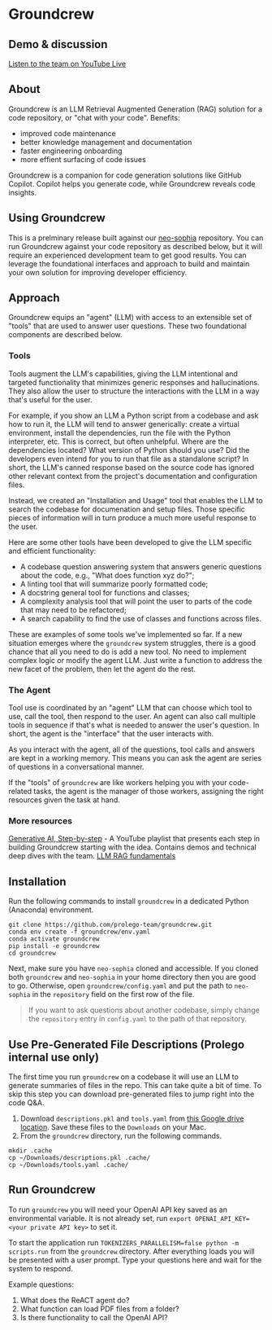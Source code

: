 # Groundcrew

## Demo & discussion
[Listen to the team on YouTube Live ](https://www.youtube.com/watch?v=11dJL5a-jJg)

## About

Groundcrew is an LLM Retrieval Augmented Generation (RAG) solution for a code repository, or "chat with your code". Benefits:
- improved code maintenance
- better knowledge management and documentation
- faster engineering onboarding
- more effient surfacing of code issues

Groundcrew is a companion for code generation solutions like GitHub Copilot. Copilot helps you generate code, while Groundcrew reveals code insights.

## Using Groundcrew
This is a prelminary release built against our [neo-sophia](https://github.com/prolego-team/neo-sophia) repository. You can run Groundcrew against your code repository as described below, but it will require an experienced development team to get good results. You can leverage the foundational interfaces and approach to build and maintain your own solution for improving developer efficiency.

## Approach

Groundcrew equips an "agent" (LLM) with access to an extensible set of "tools" that are used to answer user questions.  These two foundational components are described below.

### Tools

 Tools augment the LLM's capabilities, giving the LLM intentional and targeted functionality that minimizes generic responses and hallucinations. They also allow the user to structure the interactions with the LLM in a way that's useful for the user.

For example, if you show an LLM a Python script from a codebase and ask how to run it, the LLM will tend to answer generically: create a virtual environment, install the dependencies, run the file with the Python interpreter, etc.  This is correct, but often unhelpful. Where are the dependencies located? What version of Python should you use? Did the developers even intend for you to run that file as a standalone script? In short, the LLM's canned response based on the source code has ignored other relevant context from the project's documentation and configuration files.

Instead, we created an "Installation and Usage" tool that enables the LLM to search the codebase for documenation and setup files. Those specific pieces of information will in turn produce a much more useful response to the user.

Here are some other tools have been developed to give the LLM specific and efficient functionality:

- A codebase question answering system that answers generic questions about the code, e.g., "What does function xyz do?";
- A linting tool that will summarize poorly formatted code;
- A docstring general tool for functions and classes;
- A complexity analysis tool that will point the user to parts of the code that may need to be refactored;
- A search capability to find the use of classes and functions across files.

These are examples of some tools we've implemented so far. If a new situation emerges where the `groundcrew` system struggles, there is a good chance that all you need to do is add a new tool. No need to implement complex logic or modify the agent LLM. Just write a function to address the new facet of the problem, then let the agent do the rest.

### The Agent

Tool use is coordinated by an "agent" LLM that can choose which tool to use, call the tool, then respond to the user. An agent can also call multiple tools in sequence if that's what is needed to answer the user's question. In short, the agent is the "interface" that the user interacts with.

As you interact with the agent, all of the questions, tool calls and answers are kept in a working memory. This means you can ask the agent are series of questions in a conversational manner.

If the "tools" of `groundcrew` are like workers helping you with your code-related tasks, the agent is the manager of those workers, assigning the right resources given the task at hand.

### More resources

[Generative AI, Step-by-step](https://www.youtube.com/playlist?list=PL-pTHQz4RcBbJSkWVqZ2YWUCXrLeFPjV6) - A YouTube playlist that presents each step in building Groundcrew starting with the idea. Contains demos and technical deep dives with the team.
[LLM RAG fundamentals](https://www.youtube.com/playlist?list=PL-pTHQz4RcBbz78Z5QXsZhe9rHuCs1Jw-)

## Installation

Run the following commands to install `groundcrew` in a dedicated Python (Anaconda) environment.

```shell
git clone https://github.com/prolego-team/groundcrew.git
conda env create -f groundcrew/env.yaml
conda activate groundcrew
pip install -e groundcrew
cd groundcrew
```

Next, make sure you have `neo-sophia` cloned and accessible.  If you cloned both `groundcrew` and `neo-sophia` in your home directory then you are good to go.  Otherwise, open `groundcrew/config.yaml` and put the path to `neo-sophia` in the `repository` field on the first row of the file.

> If you want to ask questions about another codebase, simply change the `repository` entry in `config.yaml` to the path of that repository.

## Use Pre-Generated File Descriptions (Prolego internal use only)

The first time you run `groundcrew` on a codebase it will use an LLM to generate summaries of files in the repo.  This can take quite a bit of time.  To skip this step you can download pre-generated files to jump right into the code Q&A.

1. Download `descriptions.pkl` and `tools.yaml` from [this Google drive location](https://drive.google.com/drive/u/1/folders/16CDEMygEX9u-Kon0h-MFGoe5jTQY_Bd6).  Save these files to the `Downloads` on your Mac.
2. From the `groundcrew` directory, run the following commands.

```shell
mkdir .cache
cp ~/Downloads/descriptions.pkl .cache/
cp ~/Downloads/tools.yaml .cache/
```

## Run Groundcrew

To run `groundcrew` you will need your OpenAI API key saved as an environmental variable.  It is not already set, run `export OPENAI_API_KEY=<your private API key>` to set it.

To start the application run `TOKENIZERS_PARALLELISM=false python -m scripts.run` from the `groundcrew` directory.  After everything loads you will be presented with a user prompt.  Type your questions here and wait for the system to respond.

Example questions:

1. What does the ReACT agent do?
2. What function can load PDF files from a folder?
3. Is there functionality to call the OpenAI API?
